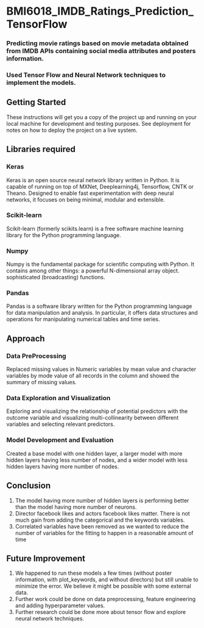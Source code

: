 # BMI6018_IMDB_Ratings_Prediction_TensorFlow

### Predicting movie ratings based on movie metadata obtained from IMDB APIs containing social media attributes and posters information.

### Used Tensor Flow and Neural Network techniques to implement the models.

## Getting Started

These instructions will get you a copy of the project up and running on your local machine for development and testing purposes. See deployment for notes on how to deploy the project on a live system.

## Libraries required

### Keras
Keras is an open source neural network library written in Python. It is capable of running on top of MXNet, Deeplearning4j, Tensorflow, CNTK or Theano. Designed to enable fast experimentation with deep neural networks, it focuses on being minimal, modular and extensible.

### Scikit-learn
Scikit-learn (formerly scikits.learn) is a free software machine learning library for the Python programming language.

### Numpy
Numpy is the fundamental package for scientific computing with Python. It contains among other things: a powerful N-dimensional array object. sophisticated (broadcasting) functions.

### Pandas
Pandas is a software library written for the Python programming language for data manipulation and analysis. In particular, it offers data structures and operations for manipulating numerical tables and time series.


## Approach

### Data PreProcessing
Replaced missing values in Numeric variables by mean value and character variables by mode value of all records in the column and showed the summary of missing values.

### Data Exploration and Visualization
Exploring and visualizing the relationship of potential predictors with the outcome variable and visualizing multi-collinearity between different variables and selecting relevant predictors.

### Model Development and Evaluation 
Created a base model with one hidden layer, a larger model with more hidden layers having less number of nodes, and a wider model with less hidden layers having more number of nodes.



## Conclusion
1. The model having more number of hidden layers is performing better than the model having more number of neurons. 
2. Director facebook likes and actors facebook likes matter. There is not much gain from adding the categorical and 
the keywords variables.
3. Correlated variables have been removed as we wanted to reduce the number of variables for the fitting to happen 
in a reasonable amount of time

## Future Improvement
1. We happened to run these models a few times (without poster information, with plot_keywords, and without directors) but still 
unable to minimize the error. We believe it might be possible with some external data.
2. Further work could be done on data preprocessing, feature engineering and adding hyperparameter values.
3. Further research could be done more about tensor flow and explore neural network techniques.
